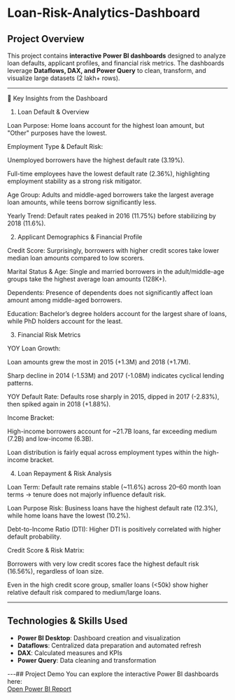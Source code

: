 # Loan-Risk-Analytics-Dashboard


## Project Overview
This project contains **interactive Power BI dashboards** designed to analyze loan defaults, applicant profiles, and financial risk metrics. The dashboards leverage **Dataflows, DAX, and Power Query** to clean, transform, and visualize large datasets (2 lakh+ rows).

---

🔹 Key Insights from the Dashboard
1. Loan Default & Overview

Loan Purpose: Home loans account for the highest loan amount, but "Other" purposes have the lowest.

Employment Type & Default Risk:

Unemployed borrowers have the highest default rate (3.19%).

Full-time employees have the lowest default rate (2.36%), highlighting employment stability as a strong risk mitigator.

Age Group: Adults and middle-aged borrowers take the largest average loan amounts, while teens borrow significantly less.

Yearly Trend: Default rates peaked in 2016 (11.75%) before stabilizing by 2018 (11.6%).

2. Applicant Demographics & Financial Profile

Credit Score: Surprisingly, borrowers with higher credit scores take lower median loan amounts compared to low scorers.

Marital Status & Age: Single and married borrowers in the adult/middle-age groups take the highest average loan amounts (128K+).

Dependents: Presence of dependents does not significantly affect loan amount among middle-aged borrowers.

Education: Bachelor’s degree holders account for the largest share of loans, while PhD holders account for the least.

3. Financial Risk Metrics

YOY Loan Growth:

Loan amounts grew the most in 2015 (+1.3M) and 2018 (+1.7M).

Sharp decline in 2014 (-1.53M) and 2017 (-1.08M) indicates cyclical lending patterns.

YOY Default Rate: Defaults rose sharply in 2015, dipped in 2017 (-2.83%), then spiked again in 2018 (+1.88%).

Income Bracket:

High-income borrowers account for ~21.7B loans, far exceeding medium (7.2B) and low-income (6.3B).

Loan distribution is fairly equal across employment types within the high-income bracket.

4. Loan Repayment & Risk Analysis

Loan Term: Default rate remains stable (~11.6%) across 20–60 month loan terms → tenure does not majorly influence default risk.

Loan Purpose Risk: Business loans have the highest default rate (12.3%), while home loans have the lowest (10.2%).

Debt-to-Income Ratio (DTI): Higher DTI is positively correlated with higher default probability.

Credit Score & Risk Matrix:

Borrowers with very low credit scores face the highest default risk (16.56%), regardless of loan size.

Even in the high credit score group, smaller loans (<50k) show higher relative default risk compared to medium/large loans.

---

## Technologies & Skills Used
- **Power BI Desktop**: Dashboard creation and visualization  
- **Dataflows**: Centralized data preparation and automated refresh  
- **DAX**: Calculated measures and KPIs  
- **Power Query**: Data cleaning and transformation  

---## Project Demo
You can explore the interactive Power BI dashboards here:  
[Open Power BI Report](https://app.powerbi.com/groups/me/reports/296439f0-554d-4218-84d1-ee37b5e97438/b944ca83982eacb3819e?experience=power-bi)



